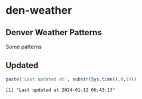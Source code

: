 # den-weather

## Denver Weather Patterns

Some patterns

## Updated

``` r
paste('Last updated at', substr(Sys.time(),0,19))
```

    [1] "Last updated at 2024-01-12 06:43:13"
